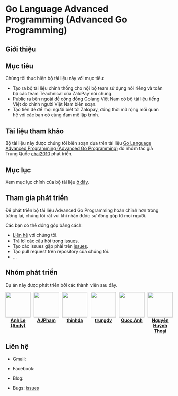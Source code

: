 # Go Language Advanced Programming (Advanced Go Programming)

## Giới thiệu

## Mục tiêu

Chúng tôi thực hiện bộ tài liệu này với mục tiêu:

- Tạo ra bộ tài liệu chính thống cho nội bộ team sử dụng nói riêng và toàn bộ các team Teachnical của ZaloPay nói chung.
- Public ra bên ngoài để cộng đồng Golang Việt Nam có bộ tài liệu tiếng Việt do chính người Việt Nam biên soạn.
- Tạo tiền đề để mọi người biết tới Zalopay, đồng thời mở rộng mối quan hệ với các bạn có cùng đam mê lập trình.
  
## Tài liệu tham khảo

Bộ tài liệu này được chúng tôi biên soạn dựa trên tài liệu [Go Language Advanced Programming (Advanced Go Programming)](https://github.com/chai2010/advanced-go-programming-book) do nhóm tác giả Trung Quốc [chai2010](https://github.com/chai2010) phát triển.

## Mục lục

Xem mục lục chính của bộ tài liệu [ở đây](./SUMMARY.md).

## Tham gia phát triển

Để phát triển bộ tài liệu Advanced Go Programming hoàn chỉnh hơn trong tương lai, chúng tôi rất vui khi nhận được sự đóng góp từ mọi người.

Các bạn có thể đóng góp bằng cách:

- [Liên hệ](#li%C3%AAn-h%E1%BB%87) với chúng tôi.
- Trả lời các câu hỏi trong [issues]().
- Tạo các issues gặp phải trên [issues]().
- Tạo pull request trên repository của chúng tôi.
- ...

## Nhóm phát triển

Dự án này được phát triển bởi các thành viên sau đây. 

<div style="display:flex; flex-direction: row"> 
  <a href="https://github.com/anhldbk" style="margin-right: 10px; text-align: center">
    <img src="https://avatars1.githubusercontent.com/u/3270746?s=460&v=4" width="80px">
    <div><b>Anh Le (Andy)</b></div>
  </a>

  <a href="https://github.com/phamtai97" style="margin-right: 10px; text-align: center">
    <img src="https://avatars1.githubusercontent.com/u/38773351?s=460&v=4" width="80px">
    <div><b>AJPham</b></div>
  </a>

  <a href="https://github.com/thinhdanggroup" style="margin-right: 10px; text-align: center">
    <img src="https://avatars1.githubusercontent.com/u/26034284?s=460&v=4" width="80px">
    <div><b>thinhda</b></div>
  </a>

   <a href="https://github.com/dvt1996" style="margin-right: 10px; text-align: center">
    <img src="https://avatars3.githubusercontent.com/u/10187757?s=460&v=4" width="80px">
    <div><b>trungdv</b></div>
  </a>

   <a href="https://github.com/quocanh1897" style="margin-right: 10px; text-align: center">
    <img src="https://avatars2.githubusercontent.com/u/23535926?s=460&v=4" width="80px">
    <div><b>Quoc Anh</b></div>
  </a>

  <a href="https://github.com/thoainguyen" style="margin-right: 10px; text-align: center">
    <img src="https://avatars2.githubusercontent.com/u/32214488?s=400&v=4" width="80px">
    <div><b>Nguyễn Huỳnh Thoại</b></div>
  </a>
</div>

## Liên hệ

- Gmail:

- Facebook:

- Blog:

- Bugs: [issues]()
